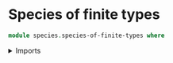 # Species of finite types

```agda
module species.species-of-finite-types where
```

<details><summary>Imports</summary>

```agda
open import foundation.universe-levels

open import species.species-of-types-in-subuniverse

open import univalent-combinatorics.finite-types
```

<\details>

## Idea

A species of finite type is a map from `𝔽` to a `𝔽`.

## Definition

```agda
species-𝔽 : (l1 l2 : Level) → UU (lsuc l1 ⊔ lsuc l2)
species-𝔽 l1 l2 = species-subuniverse (is-finite-Prop {l1}) (is-finite-Prop {l2})
```
